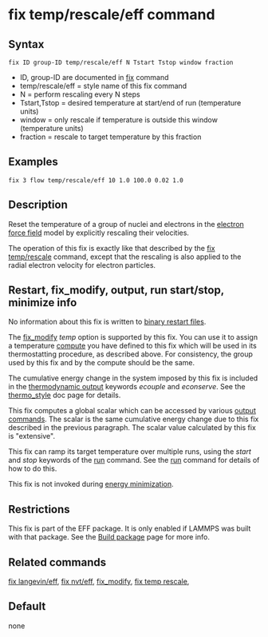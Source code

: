 # fix temp/rescale/eff command

## Syntax

    fix ID group-ID temp/rescale/eff N Tstart Tstop window fraction

-   ID, group-ID are documented in [fix](fix) command
-   temp/rescale/eff = style name of this fix command
-   N = perform rescaling every N steps
-   Tstart,Tstop = desired temperature at start/end of run (temperature
    units)
-   window = only rescale if temperature is outside this window
    (temperature units)
-   fraction = rescale to target temperature by this fraction

## Examples

``` LAMMPS
fix 3 flow temp/rescale/eff 10 1.0 100.0 0.02 1.0
```

## Description

Reset the temperature of a group of nuclei and electrons in the
[electron force field](pair_eff) model by explicitly rescaling their
velocities.

The operation of this fix is exactly like that described by the [fix
temp/rescale](fix_temp_rescale) command, except that the rescaling is
also applied to the radial electron velocity for electron particles.

## Restart, fix_modify, output, run start/stop, minimize info

No information about this fix is written to [binary restart
files](restart).

The [fix_modify](fix_modify) *temp* option is supported by this fix. You
can use it to assign a temperature [compute](compute) you have defined
to this fix which will be used in its thermostatting procedure, as
described above. For consistency, the group used by this fix and by the
compute should be the same.

The cumulative energy change in the system imposed by this fix is
included in the [thermodynamic output](thermo_style) keywords *ecouple*
and *econserve*. See the [thermo_style](thermo_style) doc page for
details.

This fix computes a global scalar which can be accessed by various
[output commands](Howto_output). The scalar is the same cumulative
energy change due to this fix described in the previous paragraph. The
scalar value calculated by this fix is \"extensive\".

This fix can ramp its target temperature over multiple runs, using the
*start* and *stop* keywords of the [run](run) command. See the
[run](run) command for details of how to do this.

This fix is not invoked during [energy minimization](minimize).

## Restrictions

This fix is part of the EFF package. It is only enabled if LAMMPS was
built with that package. See the [Build package](Build_package) page for
more info.

## Related commands

[fix langevin/eff](fix_langevin_eff), [fix nvt/eff](fix_nh_eff),
[fix_modify](fix_modify), [fix temp rescale](fix_temp_rescale),

## Default

none
